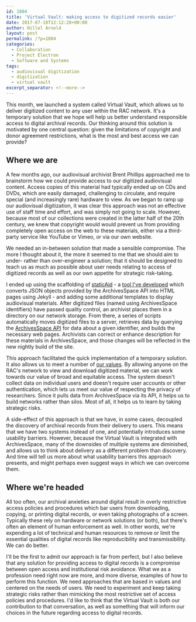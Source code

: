 ```yaml
---
id: 1804
title: 'Virtual Vault: making access to digitized records easier'
date: 2017-07-18T12:12:20+00:00
author: Hillel Arnold
layout: post
permalink: /?p=1804
categories:
  - Collaboration
  - Project Electron
  - Software and Systems
tags:
  - audiovisual digitization
  - digitization
  - virtual vault
excerpt_separator: <!--more-->
---
```

This month, we launched a system called Virtual Vault, which allows us to deliver digitized content to any user within the RAC network. It's a temporary solution that we hope will help us better understand responsible access to digital archival records. Our thinking around this solution is motivated by one central question: given the limitations of copyright and donor agreement restrictions, what is the most and best access we can provide?<!--more-->

## Where we are

A few months ago, our audiovisual archivist Brent Phillips approached me to brainstorm how we could provide access to our digitized audiovisual content. Access copies of this material had typically ended up on CDs and DVDs, which are easily damaged, challenging to circulate, and require special (and increasingly rare) hardware to view. As we began to ramp up our audiovisual digitization, it was clear this approach was not an effective use of staff time and effort, and was simply not going to scale. However, because most of our collections were created in the latter half of the 20th century, we knew that copyright would would prevent us from providing completely open access on the web to these materials, either via a third-party service like YouTube or Vimeo, or via our own website.

We needed an in-between solution that made a sensible compromise. The more I thought about it, the more it seemed to me that we should aim to under- rather than over-engineer a solution; that it should be designed to teach us as much as possible about user needs relating to access of digitized records as well as our own appetite for strategic risk-taking.

I ended up using the scaffolding of [staticAid](https://github.com/helrond/staticAid) - a [tool I've developed](http://hillelarnold.com/blog/2016/02/a-static-html-site-generator-for-archival-description/) which converts JSON objects provided by the ArchivesSpace API into HTML pages using Jekyll - and adding some additional templates to display audiovisual materials. After digitized files (named using ArchivesSpace identifiers) have passed quality control, an archivist places them in a directory on our network storage. From there, a series of scripts automatically moves digitized files to a server, retrieves data by querying the [ArchivesSpace API](https://archivesspace.github.io/archivesspace/api/) for data about a given identifier, and builds the necessary web pages. Archivists can correct or enhance description for these materials in ArchivesSpace, and those changes will be reflected in the new nightly build of the site.

This approach facilitated the quick implementation of a temporary solution. It also allows us to meet a number of [our values](https://github.com/RockefellerArchiveCenter/dteamValues/blob/master/values.md). By allowing anyone on the RAC's network to view and download digitized material, we can work towards our value of broad and equitable access. The system doesn't collect data on individual users and doesn't require user accounts or other authentication, which lets us meet our value of respecting the privacy of researchers. Since it pulls data from ArchivesSpace via its API, it helps us to build networks rather than silos. Most of all, it helps us to learn by taking strategic risks.

A side-effect of this approach is that we have, in some cases, decoupled the discovery of archival records from their delivery to users. This means that we have two systems instead of one, and potentially introduces some usability barriers. However, because the Virtual Vault is integrated with ArchivesSpace, many of the downsides of multiple systems are diminished, and allows us to think about delivery as a different problem than discovery. And time will tell us more about what usability barriers this approach presents, and might perhaps even suggest ways in which we can overcome them.

## Where we're headed

All too often, our archival anxieties around digital result in overly restrictive access policies and procedures which bar users from downloading, copying, or printing digital records, or even taking photographs of a screen. Typically these rely on hardware or network solutions (or both), but there's often an element of human enforcement as well. In other words, we're expending a lot of technical and human resources to remove or limit the essential qualities of digital records like reproducibility and transmissibility. We can do better.

I'll be the first to admit our approach is far from perfect, but I also believe that any solution for providing access to digital records is a compromise between open access and institutional risk avoidance. What we as a profession need right now are more, and more diverse, examples of how to perform this function. We need approaches that are based in values and centered on the needs of users. We need to experiment and keep taking strategic risks rather than mimicking the most restrictive set of access policies and procedures. I'd like to think that the Virtual Vault is both our contribution to that conversation, as well as something that will inform our choices in the future regarding access to digital records.
